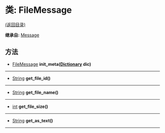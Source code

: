 # 类: FileMessage  
[(返回目录)](README.md)  
  
**继承自:** [Message](Message.md)  
  
## 方法 
  
- [FileMessage](FileMessage.md) **init_meta([Dictionary](https://docs.godotengine.org/en/latest/classes/class_dictionary.html) dic)**  
  
---  
  
- [String](https://docs.godotengine.org/en/latest/classes/class_string.html) **get_file_id()**  
  
---  
  
- [String](https://docs.godotengine.org/en/latest/classes/class_string.html) **get_file_name()**  
  
---  
  
- [int](https://docs.godotengine.org/en/latest/classes/class_int.html) **get_file_size()**  
  
---  
  
- [String](https://docs.godotengine.org/en/latest/classes/class_string.html) **get_as_text()**  
  
---  
  

